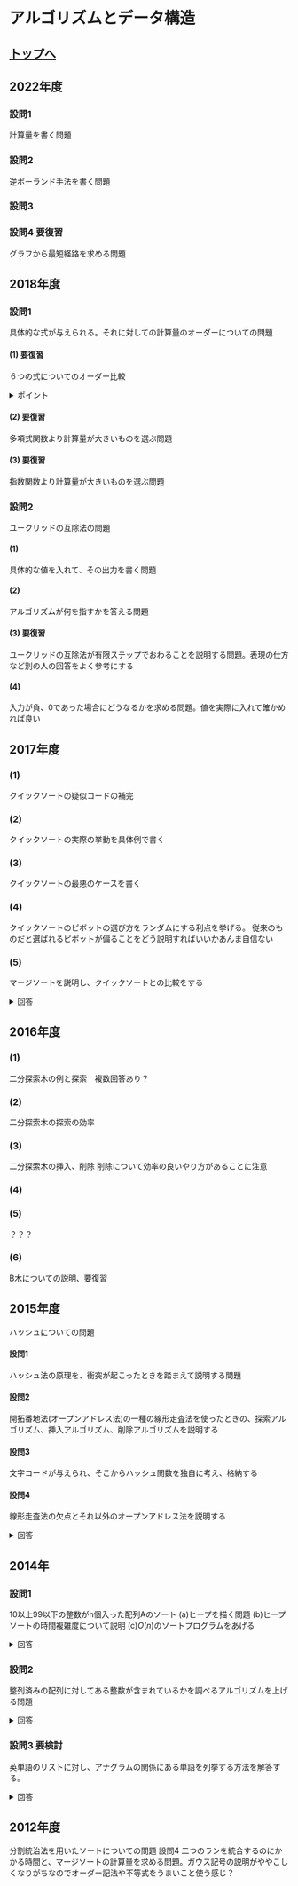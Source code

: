 # アルゴリズムとデータ構造

## [トップへ](README.md)

## 2022年度

### 設問1
計算量を書く問題

### 設問2
逆ポーランド手法を書く問題

### 設問3

### 設問4 要復習
グラフから最短経路を求める問題

## 2018年度
### 設問1
具体的な式が与えられる。それに対しての計算量のオーダーについての問題
#### (1) 要復習
６つの式についてのオーダー比較
<details> <summary>ポイント</summary>

$`  O(n!)>O(a^n)>O(n^c)>O(n\log n)>O(n)>O(\log n)>O(const)`$となる点をしっかり抑える。Orderがnを使った積となっている場合は個別に具体的に比較する。必要であれば比較に対数を用いる。</details> 

#### (2) 要復習

多項式関数より計算量が大きいものを選ぶ問題
#### (3) 要復習
指数関数より計算量が大きいものを選ぶ問題

### 設問2
ユークリッドの互除法の問題
#### (1)
具体的な値を入れて、その出力を書く問題
#### (2)
アルゴリズムが何を指すかを答える問題
#### (3) 要復習
ユークリッドの互除法が有限ステップでおわることを説明する問題。表現の仕方など別の人の回答をよく参考にする
#### (4)
入力が負、0であった場合にどうなるかを求める問題。値を実際に入れて確かめれば良い

## 2017年度
### (1)
クイックソートの疑似コードの補完
### (2)
クイックソートの実際の挙動を具体例で書く
### (3)
クイックソートの最悪のケースを書く
### (4)
クイックソートのピボットの選び方をランダムにする利点を挙げる。
従来のものだと選ばれるピボットが偏ることをどう説明すればいいかあんま自信ない
### (5)
マージソートを説明し、クイックソートとの比較をする
<details> <summary>回答</summary>
比較する要素としては
  
- クイックソートは不安定なソートアルゴリズムだが追加のメモリは不要である
- マージソートは安定なソートアルゴリズムだが追加でメモリが必要となる
- 
  といったところか
 </details>

## 2016年度

### (1)
二分探索木の例と探索　複数回答あり？
### (2)
二分探索木の探索の効率
### (3)
二分探索木の挿入、削除
削除について効率の良いやり方があることに注意
### (4)

### (5)
？？？
### (6)
B木についての説明、要復習

## 2015年度
ハッシュについての問題
#### 設問1
ハッシュ法の原理を、衝突が起こったときを踏まえて説明する問題
#### 設問2
開拓番地法(オープンアドレス法)の一種の線形走査法を使ったときの、探索アルゴリズム、挿入アルゴリズム、削除アルゴリズムを説明する
#### 設問3
文字コードが与えられ、そこからハッシュ関数を独自に考え、格納する
#### 設問4
線形走査法の欠点とそれ以外のオープンアドレス法を説明する
<details> <summary>回答</summary>

  一度衝突が起こると、それ以降も種凸が起こりやすくなる
  二重ハッシュ法
  必ず0以外を返すように留意しなければならない
 </details>

## 2014年
### 設問1
10以上99以下の整数がn個入った配列Aのソート
(a)ヒープを描く問題
(b)ヒープソートの時間複雑度について説明
(c)$`O(n)`$のソートプログラムをあげる
<details> <summary>回答</summary>
バケットソート、もしくは、基数ソートを上げるっぽい
 </details>

### 設問2
整列済みの配列に対してある整数が含まれているかを調べるアルゴリズムを上げる問題
<details> <summary>回答</summary>

 シンプルに線形走査で$`O(n)`$じゃだめっすか？
 </details>
 
### 設問3 要検討
英単語のリストに対し、アナグラムの関係にある単語を列挙する方法を解答する。
<details> <summary>回答</summary>

 英単語リストの文字を全て文字コードに変換して、和にする。それをチェイン法にてハッシュテーブルに格納する。
 検索したい単語もハッシュにして、同じハッシュのところを検索する。

 この方法だと、アナグラムになってない単語も、ヒットしてしまう。なんかもっといい方法ありげ。
 </details>
 
## 2012年度
分割統治法を用いたソートについての問題
設問4 二つのランを統合するのにかかる時間と、マージソートの計算量を求める問題。ガウス記号の説明がややこしくなりがちなのでオーダー記法や不等式をうまいこと使う感じ？
